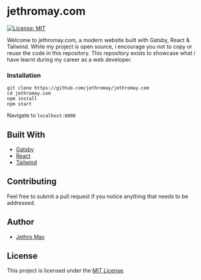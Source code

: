# jethromay.com

[![License: MIT](https://img.shields.io/badge/License-MIT-green.svg)](https://opensource.org/licenses/MIT)

Welcome to jethromay.com, a modern website built with Gatsby, React & Tailwind. While my project is open source, i encourage you not to copy or reuse the code in this repository. This repository exists to showcase what i have learnt during my career as a web developer.

### Installation

```
git clone https://github.com/jethromay/jethromay.com
cd jethromay.com
npm install
npm start
```

Navigate to ```localhost:8000```

## Built With

* [Gatsby](https://www.gatsbyjs.org) 
* [React](https://reactjs.org/)
* [Tailwind](https://tailwindcss.com/)

## Contributing

Feel free to submit a pull request if you notice anything that needs to be addressed.

## Author

* [Jethro May](https://jethromay.com)

## License

This project is licensed under the [MIT License](LICENSE).
